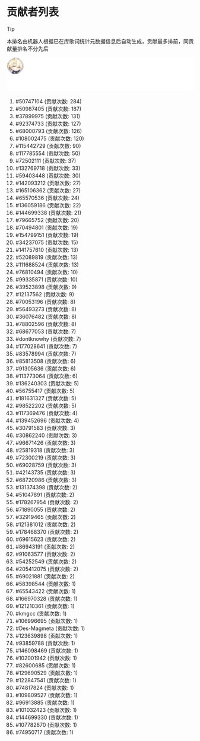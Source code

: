 # 贡献者列表

> [!TIP]
> 本排名由机器人根据已在库歌词统计元数据信息后自动生成，贡献最多排前，同贡献量排名不分先后

![贡献者头像画廊](./CONTRIBUTORS.svg)

1. #50747104 (贡献次数: 284)
2. #50987405 (贡献次数: 187)
3. #37899975 (贡献次数: 131)
4. #92374733 (贡献次数: 127)
5. #68000793 (贡献次数: 126)
6. #108002475 (贡献次数: 120)
7. #115442729 (贡献次数: 90)
8. #117785554 (贡献次数: 50)
9. #72502111 (贡献次数: 37)
10. #132769718 (贡献次数: 33)
11. #59403448 (贡献次数: 30)
12. #142093212 (贡献次数: 27)
13. #165106362 (贡献次数: 27)
14. #65570536 (贡献次数: 24)
15. #136059186 (贡献次数: 22)
16. #144699338 (贡献次数: 21)
17. #79665752 (贡献次数: 20)
18. #70494801 (贡献次数: 19)
19. #154799151 (贡献次数: 19)
20. #34237075 (贡献次数: 15)
21. #141757610 (贡献次数: 13)
22. #52089819 (贡献次数: 13)
23. #111688524 (贡献次数: 13)
24. #76810494 (贡献次数: 10)
25. #99335871 (贡献次数: 10)
26. #39523898 (贡献次数: 9)
27. #12137562 (贡献次数: 9)
28. #70053196 (贡献次数: 8)
29. #56493273 (贡献次数: 8)
30. #36076482 (贡献次数: 8)
31. #78802596 (贡献次数: 8)
32. #68677053 (贡献次数: 7)
33. #dontknowhy (贡献次数: 7)
34. #177028641 (贡献次数: 7)
35. #83578994 (贡献次数: 7)
36. #85813508 (贡献次数: 6)
37. #91305636 (贡献次数: 6)
38. #113773064 (贡献次数: 6)
39. #136240303 (贡献次数: 5)
40. #56755417 (贡献次数: 5)
41. #181631327 (贡献次数: 5)
42. #98522202 (贡献次数: 5)
43. #117369476 (贡献次数: 4)
44. #139452696 (贡献次数: 4)
45. #30791583 (贡献次数: 3)
46. #30862240 (贡献次数: 3)
47. #96671426 (贡献次数: 3)
48. #25819318 (贡献次数: 3)
49. #72300219 (贡献次数: 3)
50. #69028759 (贡献次数: 3)
51. #42143735 (贡献次数: 3)
52. #68720986 (贡献次数: 3)
53. #131374398 (贡献次数: 2)
54. #51047891 (贡献次数: 2)
55. #178267954 (贡献次数: 2)
56. #71890055 (贡献次数: 2)
57. #32919465 (贡献次数: 2)
58. #121381012 (贡献次数: 2)
59. #178468370 (贡献次数: 2)
60. #69615623 (贡献次数: 2)
61. #86943191 (贡献次数: 2)
62. #91063577 (贡献次数: 2)
63. #54252549 (贡献次数: 2)
64. #205412075 (贡献次数: 2)
65. #69021881 (贡献次数: 2)
66. #58398544 (贡献次数: 1)
67. #65543422 (贡献次数: 1)
68. #166970328 (贡献次数: 1)
69. #121210361 (贡献次数: 1)
70. #kmgcc (贡献次数: 1)
71. #106996695 (贡献次数: 1)
72. #Des-Magmeta (贡献次数: 1)
73. #123639898 (贡献次数: 1)
74. #93859788 (贡献次数: 1)
75. #146098469 (贡献次数: 1)
76. #102001942 (贡献次数: 1)
77. #82600685 (贡献次数: 1)
78. #129690529 (贡献次数: 1)
79. #122847541 (贡献次数: 1)
80. #74817824 (贡献次数: 1)
81. #109809527 (贡献次数: 1)
82. #96913885 (贡献次数: 1)
83. #101032423 (贡献次数: 1)
84. #144699330 (贡献次数: 1)
85. #107782670 (贡献次数: 1)
86. #74950717 (贡献次数: 1)
